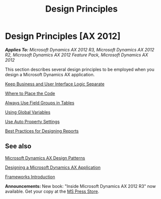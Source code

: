 ﻿---
title: Design Principles
TOCTitle: Design Principles
ms:assetid: 8ab12a7f-e9ae-4c43-a445-f088c3118be0
ms:mtpsurl: https://msdn.microsoft.com/en-us/library/Aa612001(v=AX.60)
ms:contentKeyID: 35246340
ms.date: 05/18/2015
mtps_version: v=AX.60
---

# Design Principles [AX 2012]


_**Applies To:** Microsoft Dynamics AX 2012 R3, Microsoft Dynamics AX 2012 R2, Microsoft Dynamics AX 2012 Feature Pack, Microsoft Dynamics AX 2012_

This section describes several design principles to be employed when you design a Microsoft Dynamics AX application.

[Keep Business and User Interface Logic Separate](keep-business-and-user-interface-logic-separate.md)

[Where to Place the Code](where-to-place-the-code.md)

[Always Use Field Groups in Tables](always-use-field-groups-in-tables.md)

[Using Global Variables](using-global-variables.md)

[Use Auto Property Settings](use-auto-property-settings.md)

[Best Practices for Designing Reports](best-practices-for-designing-reports.md)

## See also

[Microsoft Dynamics AX Design Patterns](microsoft-dynamics-ax-design-patterns.md)

[Designing a Microsoft Dynamics AX Application](designing-a-microsoft-dynamics-ax-application.md)

[Frameworks Introduction](frameworks-introduction.md)

  
**Announcements:** New book: "Inside Microsoft Dynamics AX 2012 R3" now available. Get your copy at the [MS Press Store](https://www.microsoftpressstore.com/store/inside-microsoft-dynamics-ax-2012-r3-9780735685109).

